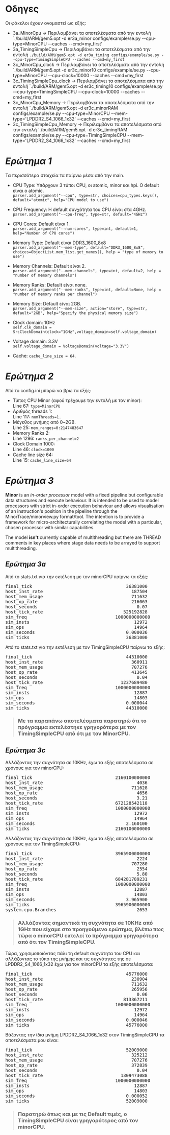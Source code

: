 # Οδηγες  
Οι φάκελοι έχουν ονομαστεί ως εξής:  
* 3a_MinorCpu ->  Περιλαμβάνει τα αποτελέσματα από την εντολή `./build/ARM/gem5.opt -d er3a_minor configs/example/se.py --cpu-type=MinorCPU --caches --cmd=my_first'  
* 3a_TimingSimpleCpu -> Περιλαμβάνει τα αποτελέσματα από την εντολή `./build/ARM/gem5.opt -d er3a_timing configs/example/se.py --cpu-type=TimingSimpleCPU --caches --cmd=my_first`
* 3c_MinorCpu_clock -> Περιλαμβάνει τα αποτελέσματα από την εντολή `./build/ARM/gem5.opt -d er3c_minor10 configs/example/se.py --cpu-type=MinorCPU --cpu-clock=10000 --caches --cmd=my_first
* 3c_TimingSimpleCpu_clock -> Περιλαμβάνει τα αποτελέσματα από την εντολή `./build/ARM/gem5.opt -d er3c_timing10 configs/example/se.py --cpu-type=TimingSimpleCPU --cpu-clock=10000 --caches --cmd=my_first
* 3c_MinorCpu_Memory -> Περιλαμβάνει τα αποτελέσματα από την εντολή `./build/ARM/gem5.opt -d er3c_minorRAM configs/example/se.py --cpu-type=MinorCPU --mem-type='LPDDR2_S4_1066_1x32' --caches --cmd=my_first
* 3c_TimingSimpleCpu_Memory -> Περιλαμβάνει τα αποτελέσματα από την εντολή `./build/ARM/gem5.opt -d er3c_timingRAM configs/example/se.py --cpu-type=TimingSimpleCPU --mem-type='LPDDR2_S4_1066_1x32' --caches --cmd=my_first

# _Ερώτημα 1_
Τα περισσότερα στοιχεία τα παίρνω μέσα από την main.

* CPU Type:  Υπάρχουν 3 τύποι CPU, οι atomic, minor και hpi. Ο default είναι ο atomic.  
`parser.add_argument("--cpu", type=str, choices=cpu_types.keys(), default="atomic", help="CPU model to use")`
                        
* CPU Frequency: Η default συνχότητα του CPU είναι στα 4GHz.  
`parser.add_argument("--cpu-freq", type=str, default="4GHz")`
  
* CPU Cores: Default είναι 1.  
`parser.add_argument("--num-cores", type=int, default=1, help="Number of CPU cores")`
                        
* Memory Type: Default είναι DDR3_1600_8x8  
`parser.add_argument("--mem-type", default="DDR3_1600_8x8", choices=ObjectList.mem_list.get_names(), help = "type of memory to use")`
                        
* Memory Channels: Default είναι 2.  
`parser.add_argument("--mem-channels", type=int, default=2, help = "number of memory channels")`  
                        
* Memory Ranks: Default είναι none.  
`parser.add_argument("--mem-ranks", type=int, default=None, help = "number of memory ranks per channel")`
                        
* Memory Size: Default είναι 2GB.  
`parser.add_argument("--mem-size", action="store", type=str,
                        default="2GB",
                        help="Specify the physical memory size")`
                        
* Clock domain: 1GHz  
`self.clk_domain = SrcClockDomain(clock="1GHz",voltage_domain=self.voltage_domain)`
 
* Voltage domain: 3.3V  
`self.voltage_domain = VoltageDomain(voltage="3.3V")`

* Cache: `cache_line_size = 64`.  


# _Ερώτημα 2_
Από το config.ini μπορώ να βρω τα εξής:
* Τύπος CPU Minor (αφού τρέχουμε την εντολή με τον minor):  
Line 67: `type=MinorCPU`
* Αριθμός threads 1:  
Line 117: `numThreads=1.`
* Μέγεθος μνήμης από 0~2GB.  
Line 25: `mem_ranges=0:2147483647`
* Memory Ranks 2:  
Line 1296: `ranks_per_channel=2`
* Clock Domain 1000:  
Line 46: `clock=1000`
* Cache line size 64:  
Line 15: `cache_line_size=64`      


# _Ερώτημα 3_
**Minor** is an _in-order processor_ model with a fixed pipeline but configurable data structures and execute behaviour. It is intended to be used to model processors with strict in-order execution behaviour and allows visualisation of an instruction's position in the pipeline through the MinorTrace/minorview.py format/tool. The intention is to provide a framework for micro-architecturally correlating the model with a particular, chosen processor with similar capabilities.  

The model **isn't** currently capable of multithreading but there are THREAD comments in key places where stage data needs to be arrayed to support multithreading.

## _Ερώτημα 3a_  
Από το stats.txt για την εκτέλεση με τον minorCPU παίρνω τα εξής:
<pre>
final_tick                                   36381000                       # Number of ticks from beginning of simulation (restored from checkpoints and never reset)
host_inst_rate                                 187504                       # Simulator instruction rate (inst/s)
host_mem_usage                                 711632                       # Number of bytes of host memory used
host_op_rate                                   216063                       # Simulator op (including micro ops) rate (op/s)
host_seconds                                     0.07                       # Real time elapsed on the host
host_tick_rate                              525192828                       # Simulator tick rate (ticks/s)
sim_freq                                 1000000000000                       # Frequency of simulated ticks
sim_insts                                       12972                       # Number of instructions simulated
sim_ops                                         14964                       # Number of ops (including micro ops) simulated
sim_seconds                                  0.000036                       # Number of seconds simulated
sim_ticks                                    36381000                       # Number of ticks simulated
</pre>  
Από το stats.txt για την εκτέλεση με τον TimingSimpleCPU παίρνω τα εξής:
<pre>
final_tick                                   44310000                       # Number of ticks from beginning of simulation (restored from checkpoints and never reset)
host_inst_rate                                 360911                       # Simulator instruction rate (inst/s)
host_mem_usage                                 707276                       # Number of bytes of host memory used
host_op_rate                                   413645                       # Simulator op (including micro ops) rate (op/s)
host_seconds                                     0.04                       # Real time elapsed on the host
host_tick_rate                             1237689480                       # Simulator tick rate (ticks/s)
sim_freq                                 1000000000000                       # Frequency of simulated ticks
sim_insts                                       12887                       # Number of instructions simulated
sim_ops                                         14803                       # Number of ops (including micro ops) simulated
sim_seconds                                  0.000044                       # Number of seconds simulated
sim_ticks                                    44310000                       # Number of ticks simulated
</pre>  

> ### Με τα παραπάνω αποτελέσματα παρατηρώ ότι το πρόγραμμα εκτελέστηκε γρηγορότερα με τον TimingSimpleCPU από ότι με τον MinorCPU.

## _Ερώτημα 3c_  
Αλλάζοντας την συχνότητα σε 10KHz, έχω τα εξής αποτελέσματα σε χρόνους για τον minorCPU:
<pre>
final_tick                               2160100000000                       # Number of ticks from beginning of simulation (restored from checkpoints and never reset)
host_inst_rate                                   4036                       # Simulator instruction rate (inst/s)
host_mem_usage                                 711628                       # Number of bytes of host memory used
host_op_rate                                     4656                       # Simulator op (including micro ops) rate (op/s)
host_seconds                                     3.21                       # Real time elapsed on the host
host_tick_rate                           672128542118                       # Simulator tick rate (ticks/s)
sim_freq                                 1000000000000                       # Frequency of simulated ticks
sim_insts                                       12972                       # Number of instructions simulated
sim_ops                                         14964                       # Number of ops (including micro ops) simulated
sim_seconds                                  2.160100                       # Number of seconds simulated
sim_ticks                                2160100000000                       # Number of ticks simulated
</pre>  

Αλλάζοντας την συχνότητα σε 10KHz, έχω τα εξής αποτελέσματα σε χρόνους για τον TimingSimpleCPU:
<pre>
final_tick                               3965900000000                       # Number of ticks from beginning of simulation (restored from checkpoints and never reset)
host_inst_rate                                   2224                       # Simulator instruction rate (inst/s)
host_mem_usage                                 707280                       # Number of bytes of host memory used
host_op_rate                                     2554                       # Simulator op (including micro ops) rate (op/s)
host_seconds                                     5.80                       # Real time elapsed on the host
host_tick_rate                           684281789231                       # Simulator tick rate (ticks/s)
sim_freq                                 1000000000000                       # Frequency of simulated ticks
sim_insts                                       12887                       # Number of instructions simulated
sim_ops                                         14803                       # Number of ops (including micro ops) simulated
sim_seconds                                  3.965900                       # Number of seconds simulated
sim_ticks                                3965900000000                       # Number of ticks simulated
system.cpu.Branches                              2653                       # Number of branches fetched
</pre>  

> ###  Αλλάζοντας σημαντικά τη συχνότητα σε 10KHz από 1GHz που είχαμε στο προηγούμενο ερώτημα, βλέπω πως τώρα ο minorCPU εκτελεί το πρόγραμμα γρηγορότερα από ότι τον TimingSimpleCPU.

Τώρα, χρησιμοποιόντας πάλι τη default συχνότητα του CPU και αλλάζοντας το τύπο της μνήμης και τις συχνότητες της σε LPDDR2_S4_1066_1x32 έχω για τον minorCPU τα εξής αποτελέσματα:  
<pre>
final_tick                                   45776000                       # Number of ticks from beginning of simulation (restored from checkpoints and never reset)
host_inst_rate                                 230904                       # Simulator instruction rate (inst/s)
host_mem_usage                                 711632                       # Number of bytes of host memory used
host_op_rate                                   265956                       # Simulator op (including micro ops) rate (op/s)
host_seconds                                     0.06                       # Real time elapsed on the host
host_tick_rate                              813367211                       # Simulator tick rate (ticks/s)
sim_freq                                 1000000000000                       # Frequency of simulated ticks
sim_insts                                       12972                       # Number of instructions simulated
sim_ops                                         14964                       # Number of ops (including micro ops) simulated
sim_seconds                                  0.000046                       # Number of seconds simulated
sim_ticks                                    45776000                       # Number of ticks simulated
</pre>  

Βάζοντας την ίδια μνήμη LPDDR2_S4_1066_1x32 στον TimingSimpleCPU τα αποτελέσματα μου είναι:  
<pre>
final_tick                                   52009000                       # Number of ticks from beginning of simulation (restored from checkpoints and never reset)
host_inst_rate                                 325212                       # Simulator instruction rate (inst/s)
host_mem_usage                                 707276                       # Number of bytes of host memory used
host_op_rate                                   372839                       # Simulator op (including micro ops) rate (op/s)
host_seconds                                     0.04                       # Real time elapsed on the host
host_tick_rate                             1309473088                       # Simulator tick rate (ticks/s)
sim_freq                                 1000000000000                       # Frequency of simulated ticks
sim_insts                                       12887                       # Number of instructions simulated
sim_ops                                         14803                       # Number of ops (including micro ops) simulated
sim_seconds                                  0.000052                       # Number of seconds simulated
sim_ticks                                    52009000                       # Number of ticks simulated
</pre>

> ###  Παρατηρώ όπως και με τις Default τιμές, ο TimingSimpleCPU είναι γρηγορότερος από τον minorCPU.

